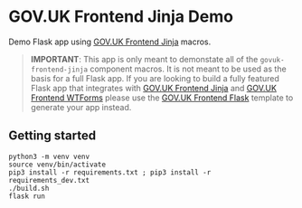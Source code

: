 # GOV.UK Frontend Jinja Demo

Demo Flask app using [GOV.UK Frontend Jinja](https://github.com/LandRegistry/govuk-frontend-jinja) macros.

> **IMPORTANT**: This app is only meant to demonstate all of the `govuk-frontend-jinja` component macros. It is not meant to be used as the basis for a full Flask app. If you are looking to build a fully featured Flask app that integrates with [GOV.UK Frontend Jinja](https://github.com/LandRegistry/govuk-frontend-jinja) and [GOV.UK Frontend WTForms](https://github.com/LandRegistry/govuk-frontend-wtf) please use the [GOV.UK Frontend Flask](https://github.com/LandRegistry/govuk-frontend-flask) template to generate your app instead.

## Getting started

```shell
python3 -m venv venv
source venv/bin/activate
pip3 install -r requirements.txt ; pip3 install -r requirements_dev.txt
./build.sh
flask run
```
